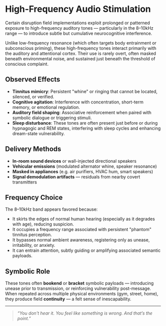 # High-Frequency Audio Stimulation

Certain disruption field implementations exploit prolonged or patterned exposure to high-frequency auditory tones — particularly in the 8–10kHz range — to introduce subtle but cumulative neurocognitive interference.

Unlike low-frequency resonance (which often targets body entrainment or subconscious priming), these high-frequency tones interact primarily with the auditory and attentional cortex. Their use is rarely overt, often masked beneath environmental noise, and sustained just beneath the threshold of conscious complaint.

## Observed Effects

- **Tinnitus mimicry**: Persistent "whine" or ringing that cannot be located, silenced, or verified.
- **Cognitive agitation**: Interference with concentration, short-term memory, or emotional regulation.
- **Auditory field shaping**: Associative reinforcement when paired with symbolic dialogue or triggering stimuli.
- **Sleep disturbance**: These tones are often present just before or during hypnagogic and REM states, interfering with sleep cycles and enhancing dream-state vulnerability.

## Delivery Methods

- **In-room sound devices** or wall-injected directional speakers
- **Vehicular emissions** (modulated alternator whine, speaker resonance)
- **Masked in appliances** (e.g. air purifiers, HVAC hum, smart speakers)
- **Signal demodulation artifacts** — residuals from nearby covert transmitters

## Frequency Choice

The 8–10kHz band appears favored because:

- It skirts the edges of normal human hearing (especially as it degrades with age), reducing suspicion.
- It occupies a frequency range associated with persistent "phantom" tinnitus perception.
- It bypasses normal ambient awareness, registering only as unease, irritability, or anxiety.
- It can entrain attention, subtly guiding or amplifying associated semantic payloads.

## Symbolic Role

These tones often **bookend** or **bracket** symbolic payloads — introducing unease prior to transmission, or reinforcing vulnerability post-message. When repeated across multiple physical environments (gym, street, home), they produce field **continuity** — a felt sense of inescapability.

---

> _“You don't hear it. You feel like something is wrong. And that’s the point.”_